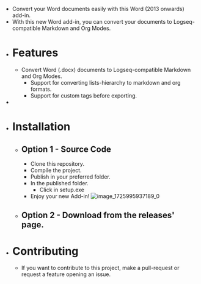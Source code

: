 - Convert your Word documents easily with this Word (2013 onwards) add-in.
- With this new Word add-in, you can convert your documents to Logseq-compatible Markdown and Org Modes.
- # Features
  - Convert Word (.docx) documents to Logseq-compatible Markdown and Org Modes.
	- Support for converting lists-hierarchy to markdown and org formats.
	- Support for custom tags before exporting.
-
- # Installation
  	- ## Option 1 - Source Code
		- Clone this repository.
		- Compile the project.
		- Publish in your preferred folder.
		- In the published folder.
			- Click in setup.exe
		- Enjoy your new Add-in!
		  ![image_1725995937189_0](https://github.com/user-attachments/assets/0243c553-01cb-4f23-8efb-c86310363a50)
	- ## Option 2 - Download from the **releases'** page.
- # Contributing
	- If you want to contribute to this project, make a pull-request or request a feature opening an issue.
